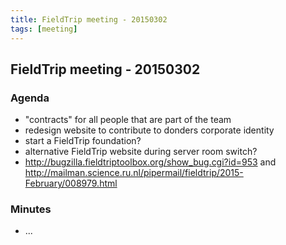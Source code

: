 ```yaml
---
title: FieldTrip meeting - 20150302
tags: [meeting]
---
```


## FieldTrip meeting - 20150302

### Agenda

- "contracts" for all people that are part of the team
- redesign website to contribute to donders corporate identity
- start a FieldTrip foundation?
- alternative FieldTrip website during server room switch?
- <http://bugzilla.fieldtriptoolbox.org/show_bug.cgi?id=953> and <http://mailman.science.ru.nl/pipermail/fieldtrip/2015-February/008979.html>

### Minutes

- ...
